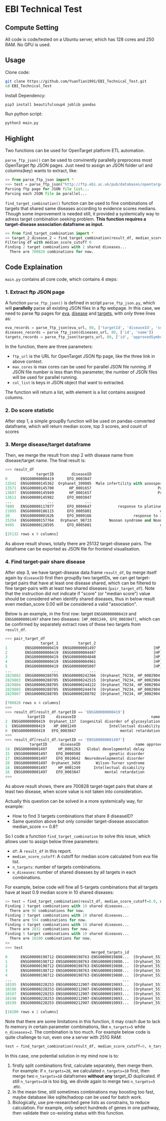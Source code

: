 # EBI Technical Test

## Compute Setting
All code is code/tested on a Ubuntu server, which has 128 cores and 250 RAM. No GPU is used.

## Usage

Clone code:
```bash
git clone https://github.com/YuanTian1991/EBI_Technical_Test.git
cd EBI_Technical_Test
```

Install Dependency:
```bash
pip3 install beautifulsoup4 joblib pandas
```

Run python script:
```bash
python3 main.py
```

## Highlight

Two functions can be used for OpenTarget platform ETL automation. 

`parse_ftp_json()` can be used to convinently parallelly preprocess most OpenTarget ftp JSON pages. Just need to assign an JSON folder url and columns(key) wants to extract, like:

```python
>> from parse_ftp_json import *
>>> test = parse_ftp_json("http://ftp.ebi.ac.uk/pub/databases/opentargets/platform/21.11/output/etl/json/evidence/sourceId%3Dintogen/", 80, ['targetId', 'cohortDescription'])
Parsing ftp page for JSON file list...
Parsing each JSON file in parallel...
```

`find_target_combination()` function can be used to fine combinations of targets that shared same diseases according to evidence scores medians. Though some improvement is needed still, it provided a systemically way to adress target combination seeking problem. **This function requires a target-disease association dataframe as input.**

```python
>> from find_target_combination import *
>> target_2_disease_2 = find_target_combination(result_df, median_score_cutoff=0, n_targets=2, n_diseases=2)
Filtering df with median_score_cutoff 0
Finding 2 target combinations with 2 shared diseases...
  There are 700828 combinations for now.
```

## Code Explaination

`main.py` contains all core code, which contains 4 steps:

### 1. Extract ftp JSON page

A function `parse_ftp_json()` is defined in script `parse_ftp_json.py`, which will **parallelly** parse all existing JSON files in a ftp webpage. In this case, we need to parse ftp pages for [eva](http://ftp.ebi.ac.uk/pub/databases/opentargets/platform/21.11/output/etl/json/evidence/sourceId%3Deva/), [disease](http://ftp.ebi.ac.uk/pub/databases/opentargets/platform/latest/output/etl/json/diseases/) and [targets](http://ftp.ebi.ac.uk/pub/databases/opentargets/platform/latest/output/etl/json/targets/), with only three lines as:

```python
eva_records = parse_ftp_json(eva_url, 80, ['targetId', 'diseaseId', 'score'])
diseases_records = parse_ftp_json(diseases_url, 80, ['id', 'name'])
targets_records = parse_ftp_json(targets_url, 80, ['id', 'approvedSymbol'])
```

In the function, there are three parameters:
* `ftp_url` is the URL for OpenTarget JSON ftp page, like the three link in above context. 
* `max_cores` is max cores can be used for parallel JSON file running. If JSON file number is less than this parameter, the number of JSON files will be used for parallel running.
* `col_list` is keys in JSON object that want to extracted.

The function will return a list, with element is a list contains assigned columns.

### 2. Do score statistic

After step 1, a simple groupBy function will be used on pandas-converted dataframe, which will return median score, top 3 scores, and count of scores

### 3. Merge disease/target dataframe

Then, we merge the result from step 2 with disease name from disease/target name. The final result is:

```python
>>> result_df
              targetID        diseaseID                                               name approvedSymbol  ...  top_1  top_2  top_3  count
0      ENSG00000000419      EFO_0003847                                 mental retardation           DPM1  ...   0.00    NaN    NaN      1
13541  ENSG00000145362  Orphanet_399805  Male infertility with azoospermia or oligozoos...           ANK2  ...   0.00    NaN    NaN      1
13571  ENSG00000145700       HP_0001657                              Prolonged QT interval        ANKRD31  ...   0.00    NaN    NaN      1
13607  ENSG00000145949       HP_0001657                              Prolonged QT interval          MYLK4  ...   0.00    NaN    NaN      1
13611  ENSG00000145982      EFO_0003847                                 mental retardation          FARS2  ...   0.00    NaN    NaN      1
...                ...              ...                                                ...            ...  ...    ...    ...    ...    ...
7880   ENSG00000117877      EFO_0004647            response to platinum based chemotherapy         POLR1G  ...   0.97    NaN    NaN      1
21095  ENSG00000186115      EFO_0005801                               cholesterol embolism         CYP4F2  ...   0.97    NaN    NaN      1
30     ENSG00000001626      EFO_0009166                   response to ivacaftor - efficacy           CFTR  ...   0.97   0.97   0.97     33
15294  ENSG00000157764   Orphanet_98733        Noonan syndrome and Noonan-related syndrome           BRAF  ...   0.97   0.97   0.97      6
9495   ENSG00000128595      EFO_0005801                               cholesterol embolism           CALU  ...   0.97    NaN    NaN      1

[25132 rows x 9 columns]
```
As above result shows, totally there are 25132 target-disease pairs. The dataframe can be exported as JSON file for frontend visualisation.

### 4. Find target-pair share disease

After step 3, we have target-disease data.frame `result_df`, by merge itself again by `diseaseID` first then groupBy two targetIDs, we can get target-target pairs that have at least one disease shared, which can be filtered to fine target-pairs with at least two shared diseases (`pair_target_df`). Note that the instruction did not indicate if "score" (or "median score") value should be considered when identify shared diseases, thus in below result even median\_score 0.00 will be considered a valid "association".

Below is an example, in the first row: target `ENSG00000000419` and `ENSG00000001497` share two diseases: `[HP_0001249, EFO_0003847]`, which can be confirmed by separately extract rows of these two targets from `result_df`.

```python
>>> pair_target_df
                target_1         target_2                                       disease_list  disease_count
1        ENSG00000000419  ENSG00000001497                          [HP_0001249, EFO_0003847]              2
2        ENSG00000000419  ENSG00000004487                          [HP_0001249, EFO_0003847]              2
3        ENSG00000000419  ENSG00000004848                          [HP_0001249, EFO_0003847]              2
4        ENSG00000000419  ENSG00000004961                          [HP_0001249, EFO_0003847]              2
5        ENSG00000000419  ENSG00000005007                          [HP_0001249, EFO_0003847]              2
...                  ...              ...                                                ...            ...
2829802  ENSG00000288705  ENSG00000242366  [Orphanet_79234, HP_0002904, EFO_0004829, Orph...              6
2829803  ENSG00000288705  ENSG00000242515  [Orphanet_79234, HP_0002904, EFO_0004829, Orph...              6
2829804  ENSG00000288705  ENSG00000244122  [Orphanet_79234, HP_0002904, EFO_0004829, Orph...              6
2829805  ENSG00000288705  ENSG00000244474  [Orphanet_79234, HP_0002904, EFO_0004829, Orph...              6
2829807  ENSG00000288705  ENSG00000288702  [Orphanet_79234, HP_0002904, EFO_0004829, Orph...              6

[700828 rows x 4 columns]
>>>
>>> result_df[result_df.targetID == 'ENSG00000000419']
          targetID     diseaseID                                  name approvedSymbol  median_score  top_1  top_2  top_3  count
2  ENSG00000000419  Orphanet_137  Congenital disorder of glycosylation           DPM1          0.32   0.95   0.92   0.92    105
1  ENSG00000000419    HP_0001249               Intellectual disability           DPM1          0.00   0.00    NaN    NaN      1
0  ENSG00000000419   EFO_0003847                    mental retardation           DPM1          0.00   0.00    NaN    NaN      1
>>>
>>> result_df[result_df.targetID == 'ENSG00000001497']
           targetID      diseaseID                         name approvedSymbol  median_score  top_1  top_2  top_3  count
19  ENSG00000001497     HP_0001263   Global developmental delay          LAS1L          0.70   0.70    NaN    NaN      1
15  ENSG00000001497    EFO_0000508             genetic disorder          LAS1L          0.52   0.72   0.32    NaN      2
17  ENSG00000001497    EFO_0010642  Neurodevelopmental disorder          LAS1L          0.32   0.32    NaN    NaN      1
20  ENSG00000001497  Orphanet_3459       Wilson-Turner syndrome          LAS1L          0.32   0.90   0.72   0.32     42
18  ENSG00000001497     HP_0001249      Intellectual disability          LAS1L          0.00   0.00   0.00    NaN      2
16  ENSG00000001497    EFO_0003847           mental retardation          LAS1L          0.00   0.00   0.00    NaN      2
>>>
```

As above result shows, there are 700828 target-taget pairs that share at least two disease, when score value is not taken into consideration.

Actually this question can be solved in a more systemically way, for example:
* How to find 3 targets combinations that share 8 diseaseID?
* Same question above but only consider target-disease association median\_score >= 0.8?

So I code a function `find_target_combination` to solve this issue, which allows user to assign below three parameters:
* `df`: A `result_df` in this report.
* `median_score_cutoff`: A cutoff for median score calculated from eva file list.
* `n_targets`: number of targets combinations.
* `n_diseases`: number of shared diseases by all targets in each combinations.

For example, below code will fine all 5-targets combinations that all targets have at least 0.9 median score in 10 shared diseases:

```python
>> test = find_target_combination(result_df, median_score_cutoff=0.9, n_targets=5, n_diseases=10)
Finding 2 target combinations with 10 shared diseases...
  There are 96 combinations for now.
Finding 3 target combinations with 10 shared diseases...
  There are 594 combinations for now.
Finding 4 target combinations with 10 shared diseases...
  There are 2832 combinations for now.
Finding 5 target combinations with 10 shared diseases...
  There are 10200 combinations for now.
>>
>>> test
                                       merged_targets_id                                          diseaseID
0      ENSG00000198712-ENSG00000198763-ENSG0000019880...  [Orphanet_551, Orphanet_206966, Orphanet_225, ...
1      ENSG00000198712-ENSG00000198763-ENSG0000019880...  [Orphanet_551, Orphanet_206966, Orphanet_225, ...
2      ENSG00000198712-ENSG00000198763-ENSG0000019880...  [Orphanet_551, Orphanet_206966, Orphanet_225, ...
3      ENSG00000198712-ENSG00000198763-ENSG0000019880...  [Orphanet_551, Orphanet_206966, Orphanet_225, ...
4      ENSG00000198712-ENSG00000198763-ENSG0000019880...  [Orphanet_551, Orphanet_206966, Orphanet_225, ...
...                                                  ...                                                ...
10195  ENSG00000228253-ENSG00000212907-ENSG0000019893...  [Orphanet_551, Orphanet_206966, Orphanet_225, ...
10196  ENSG00000228253-ENSG00000212907-ENSG0000019893...  [Orphanet_551, Orphanet_96210, Orphanet_206966...
10197  ENSG00000228253-ENSG00000212907-ENSG0000019893...  [Orphanet_551, Orphanet_206966, Orphanet_225, ...
10198  ENSG00000228253-ENSG00000212907-ENSG0000019893...  [Orphanet_551, Orphanet_96210, Orphanet_206966...
10199  ENSG00000228253-ENSG00000212907-ENSG0000019893...  [Orphanet_551, Orphanet_96210, Orphanet_225, E...

[10200 rows x 2 columns]
```

Note that there are some limitations in this function, it may crach due to lack fo memory in certain parameter combinations, like `n_targets=5` while `n_diseases=2`. The combination is too much. For example below code is quite challenge to run, even one a server with 251G RAM:
```python
test = find_target_combination(result_df, median_score_cutoff=0, n_targets=3, n_diseases=2)
```

In this case, one potential solution in my mind now is to:
1. firstly split combinations first, calculate separately, then merge them. For example: if `n_targets=20`, we calculated `n_targets=10` first, then merge two `n_targets=10` dataframes **without any** target\_ID duplicated. If still `n_targets=10` is too big, we divide again to merge two `n_targets=5` .etc. 
2. In the mean time, still sometimes combinations may boosting too fast, maybe database like sqlite/hadoop can be used for batch work.
3. Biologically, use pre-researched gene lists as constrains, to reduce calculation. For example, only select hundreds of genes in one pathway, then validate their co-existing status with this function.

